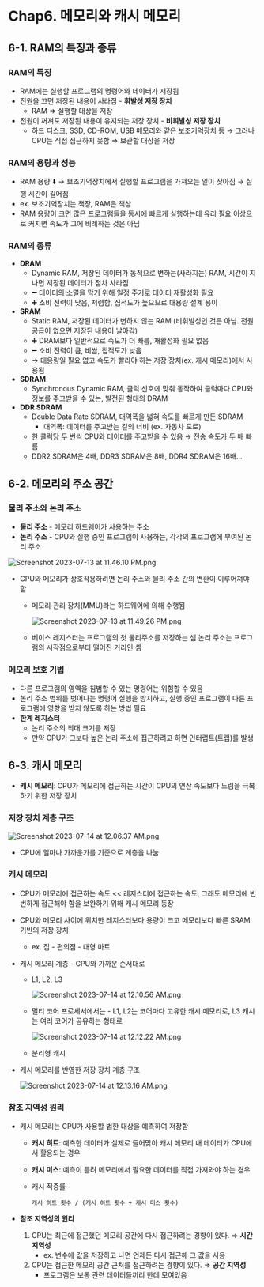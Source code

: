 # Chap6. 메모리와 캐시 메모리

## 6-1. RAM의 특징과 종류

### RAM의 특징

- RAM에는 실행할 프로그램의 명령어와 데이터가 저장됨
- 전원을 끄면 저장된 내용이 사라짐 - **휘발성 저장 장치**
    - RAM ⇒ 실행할 대상을 저장
- 전원이 꺼져도 저장된 내용이 유지되는 저장 장치 - **비휘발성 저장 장치**
    - 하드 디스크, SSD, CD-ROM, USB 메모리와 같은 보조기억장치 등 → 그러나 CPU는 직접 접근하지 못함 ⇒ 보관할 대상을 저장

### RAM의 용량과 성능

- RAM 용량 ⬇️ → 보조기억장치에서 실행할 프로그램을 가져오는 일이 잦아짐 → 실행 시간이 길어짐
- ex. 보조기억장치는 책장, RAM은 책상
- RAM 용량이 크면 많은 프로그램들을 동시에 빠르게 실행하는데 유리
필요 이상으로 커지면 속도가 그에 비례하는 것은 아님

### RAM의 종류

- **DRAM**
    - Dynamic RAM, 저장된 데이터가 동적으로 변하는(사라지는) RAM, 시간이 지나면 저장된 데이터가 점차 사라짐
    - ➖ 데이터의 소멸을 막기 위해 일정 주기로 데이터 재활성화 필요
    - ➕ 소비 전력이 낮음, 저렴함, 집적도가 높으므로 대용량 설계 용이
- **SRAM**
    - Static RAM, 저장된 데이터가 변하지 않는 RAM (비휘발성인 것은 아님. 전원 공급이 없으면 저장된 내용이 날아감)
    - ➕ DRAM보다 일반적으로 속도가 더 빠름, 재활성화 필요 없음
    - ➖ 소비 전력이 큼, 비쌈, 집적도가 낮음
    - → 대용량일 필요 없고 속도가 빨라야 하는 저장 장치(ex. 캐시 메모리)에서 사용됨
- **SDRAM**
    - Synchronous Dynamic RAM, 클럭 신호에 맞춰 동작하여 클럭마다 CPU와 정보를 주고받을 수 있는, 발전된 형태의 DRAM
- **DDR SDRAM**
    - Double Data Rate SDRAM, 대역폭을 넓혀 속도를 빠르게 만든 SDRAM
        - 대역폭: 데이터를 주고받는 길의 너비 (ex. 자동차 도로)
    - 한 클럭당 두 번씩 CPU와 데이터를 주고받을 수 있음 → 전송 속도가 두 배 빠름
    - DDR2 SDRAM은 4배, DDR3 SDRAM은 8배, DDR4 SDRAM은 16배…
    

## 6-2. 메모리의 주소 공간

### 물리 주소와 논리 주소

- **물리 주소** - 메모리 하드웨어가 사용하는 주소
- **논리 주소** - CPU와 실행 중인 프로그램이 사용하는, 각각의 프로그램에 부여된 논리 주소

![Screenshot 2023-07-13 at 11.46.10 PM.png](https://s3-us-west-2.amazonaws.com/secure.notion-static.com/d11ba0bb-da8d-4921-991d-7f9bb2f5f2cf/Screenshot_2023-07-13_at_11.46.10_PM.png)

- CPU와 메모리가 상호작용하려면 논리 주소와 물리 주소 간의 변환이 이루어져야 함
    - 메모리 관리 장치(MMU)라는 하드웨어에 의해 수행됨
        
        ![Screenshot 2023-07-13 at 11.49.26 PM.png](https://s3-us-west-2.amazonaws.com/secure.notion-static.com/e1d539f1-2b16-443d-963f-6dbebea3c95a/Screenshot_2023-07-13_at_11.49.26_PM.png)
        
    - 베이스 레지스터는 프로그램의 첫 물리주소를 저장하는 셈
    논리 주소는 프로그램의 시작점으로부터 떨어진 거리인 셈

### 메모리 보호 기법

- 다른 프로그램의 영역을 침범할 수 있는 명령어는 위험할 수 있음
- 논리 주소 범위를 벗어나는 명령어 실행을 방지하고, 실행 중인 프로그램이 다른 프로그램에 영향을 받지 않도록 하는 방법 필요
- **한계 레지스터**
    - 논리 주소의 최대 크기를 저장
    - 만약 CPU가 그보다 높은 논리 주소에 접근하려고 하면 인터럽트(트랩)를 발생

## 6-3. 캐시 메모리

- **캐시 메모리**: CPU가 메모리에 접근하는 시간이 CPU의 연산 속도보다 느림을 극복하기 위한 저장 장치

### 저장 장치 계층 구조

![Screenshot 2023-07-14 at 12.06.37 AM.png](https://s3-us-west-2.amazonaws.com/secure.notion-static.com/a7a7375f-3ef2-4c2d-b015-728493f17d76/Screenshot_2023-07-14_at_12.06.37_AM.png)

- CPU에 얼마나 가까운가를 기준으로 계층을 나눔

### 캐시 메모리

- CPU가 메모리에 접근하는 속도 << 레지스터에 접근하는 속도, 그래도 메모리에 빈번하게 접근해야 함을 보완하기 위해 캐시 메모리 등장
- CPU와 메모리 사이에 위치한 레지스터보다 용량이 크고 메모리보다 빠른 SRAM 기반의 저장 장치
    - ex. 집 - 편의점 - 대형 마트
- 캐시 메모리 계층 - CPU와 가까운 순서대로
    - L1, L2, L3
        
        ![Screenshot 2023-07-14 at 12.10.56 AM.png](https://s3-us-west-2.amazonaws.com/secure.notion-static.com/985d28ef-e5bc-4782-8563-f8b92af80c74/Screenshot_2023-07-14_at_12.10.56_AM.png)
        
    - 멀티 코어 프로세서에서는 - L1, L2는 코어마다 고유한 캐시 메모리로, L3 캐시는 여러 코어가 공유하는 형태로
        
        ![Screenshot 2023-07-14 at 12.12.22 AM.png](https://s3-us-west-2.amazonaws.com/secure.notion-static.com/48c063ea-e999-4523-937f-d25e30d1fb44/Screenshot_2023-07-14_at_12.12.22_AM.png)
        
    - 분리형 캐시
- 캐시 메모리를 반영한 저장 장치 계층 구조
    
    ![Screenshot 2023-07-14 at 12.13.16 AM.png](https://s3-us-west-2.amazonaws.com/secure.notion-static.com/3bae36fe-2cfc-49a0-9e4e-93f38d013ee8/Screenshot_2023-07-14_at_12.13.16_AM.png)
    

### 참조 지역성 원리

- 캐시 메모리는 CPU가 사용할 법한 대상을 예측하여 저장함
    - **캐시 히트**: 예측한 데이터가 실제로 들어맞아 캐시 메모리 내 데이터가 CPU에서 활용되는 경우
    - **캐시 미스**: 예측이 틀려 메모리에서 필요한 데이터를 직접 가져와야 하는 경우
    - 캐시 적중률
        
        ```
        캐시 히트 횟수 / (캐시 히트 횟수 + 캐시 미스 횟수)
        ```
        
- **참조 지역성의 원리**
    1. CPU는 최근에 접근했던 메모리 공간에 다시 접근하려는 경향이 있다. ⇒ **시간 지역성**
        - ex. 변수에 값을 저장하고 나면 언제든 다시 접근해 그 값을 사용
    2. CPU는 접근한 메모리 공간 근처를 접근하려는 경향이 있다. ⇒ **공간 지역성**
        - 프로그램은 보통 관련 데이터들끼리 한데 모여있음
